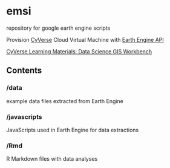 # emsi
repository for google earth engine scripts

Provision [CyVerse](https://cyverse.org) Cloud Virtual Machine with [Earth Engine API](atmo.md)

[CyVerse Learning Materials: Data Science GIS Workbench](https://cyverse-neon-data-institute-2018.readthedocs-hosted.com/en/latest/)

## Contents

### /data

example data files extracted from Earth Engine

### /javascripts

JavaScripts used in Earth Engine for data extractions

### /Rmd

R Markdown files with data analyses

